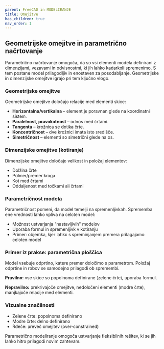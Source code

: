 ```yaml
---
parent: FreeCAD in MODELIRANJE
title: Omejitve
has_children: true
nav_order: 1
---
```


## Geometrijske omejitve in parametrično načrtovanje

Parametrično načrtovanje omogoča, da so vsi elementi modela definirani z dimenzijami, vezavami in odvisnostmi, ki jih lahko kadarkoli spremenimo. S tem postane model prilagodljiv in enostaven za posodabljanje. Geometrijske in dimenzijske omejitve igrajo pri tem ključno vlogo.

### Geometrijske omejitve

Geometrijske omejitve določajo relacije med elementi skice:

- **Horizontalna/vertikalna** – element je poravnan glede na koordinatni sistem.
- **Paralelnost, pravokotnost** – odnos med črtami.
- **Tangenta** – krožnica se dotika črte.
- **Koncentričnost** – dve krožnici imata isto središče.
- **Simetričnost** – elementi so simetrični glede na os.

### Dimenzijske omejitve (kotiranje)

Dimenzijske omejitve določajo velikost in položaj elementov:

- Dolžina črte
- Polmer/premer kroga
- Kot med črtami
- Oddaljenost med točkami ali črtami

### Parametričnost modela

Parametričnost pomeni, da model temelji na spremenljivkah. Sprememba ene vrednosti lahko vpliva na celoten model:

- Možnost ustvarjanja "nastavljivih" modelov
- Uporaba formul in spremenljivk v kotiranju
- Primer: objemka, kjer lahko s spreminjanjem premera prilagajamo celoten model

### Primer iz prakse: parametrična ploščica

Model vsebuje odprtino, katere premer določimo s parametrom. Položaj odprtine in robov se samodejno prilagodi ob spremembi.

**Pravilno:** vse skice so popolnoma definirane (zelene črte), uporaba formul.

**Nepravilno:** prekrivajoče omejitve, nedoločeni elementi (modre črte), manjkajoče relacije med elementi.

### Vizualne značilnosti

- Zelene črte: popolnoma definirano
- Modre črte: delno definirano
- Rdeče: preveč omejitev (over-constrained)

Parametrično modeliranje omogoča ustvarjanje fleksibilnih rešitev, ki se jih lahko hitro prilagodi novim zahtevam.


